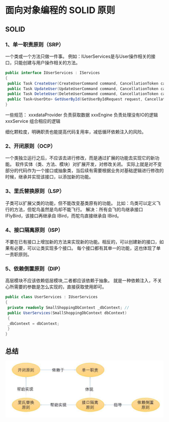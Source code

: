 # 面向对象编程的 SOLID 原则
## SOLID
### 1、单一职责原则（SRP）
一个类或一个方法只做一件事。
例如：IUserServices是与User操作相关的接口，只能创建与用户操作相关的方法。
```cs
public interface IUserServices : IServices
{
 public Task CreateUser(CreateUserCommand command, CancellationToken cancellationToken);
 public Task UpdateUser(UpdateUserCommand command, CancellationToken cancellationToken);
 public Task DeleteUser(DeleteUserCommand command, CancellationToken cancellationToken);
 public Task<UserDto> GetUserById(GetUserByIdRequest request, CancellationToken cancellationToken);
}
```
一些规范：
xxxdataProvider 负责获取数据
xxxEngine 负责处理没有IO的逻辑
xxxService 组合相应的逻辑

细化颗粒度，明确职责也能提高代码复用率，减低循环依赖注入的风险。


### 2、开闭原则（OCP）
一个类独立运行之后，不应该去进行修改，而是通过扩展的功能去实现它的新功能。
软件实体（类、方法、模块）对扩展开发，对修改关闭。
实际上就是对不变部分的代码作为一个接口或抽象类，当后续有需要根据业务对基础逻辑进行修改的时候，继承并实现该接口，以添加新的功能。

### 3、里氏替换原则（LSP）
子类可以扩展父类的功能，但不能改变基类原有的功能。
比如：鸟类可以定义飞行的方法，但鸵鸟虽然是鸟却不能飞行。
解决：所有会飞的鸟继承接口 IFlyBird，该接口再继承自 IBird，而鸵鸟直接继承自 IBird。

### 4、接口隔离原则（ISP）
不要在已有接口上增加新的方法来实现新的功能。相反的，可以创建新的接口，如果有必要，可以让类实现多个接口。
每个接口都有其单一的功能，这也体现了单一责职原则。

### 5、依赖倒置原则（DIP）
高层模块不应该依赖低层模块,二者都应该依赖于抽象。
就是一种依赖注入，不关心所需要的参数是怎么实现的，直接获取使用即可。
```cs
public class UserServices : IUserServices
{
 private readonly SmallShoppingDbContext _dbContext; // 
 public UserServices(SmallShoppingDbContext dbContext)
 {
 _dbContext = dbContext;
 }
}
```

## 总结
![2024-10-22-02-31-00.png](./images/2024-10-22-02-31-00.png)
